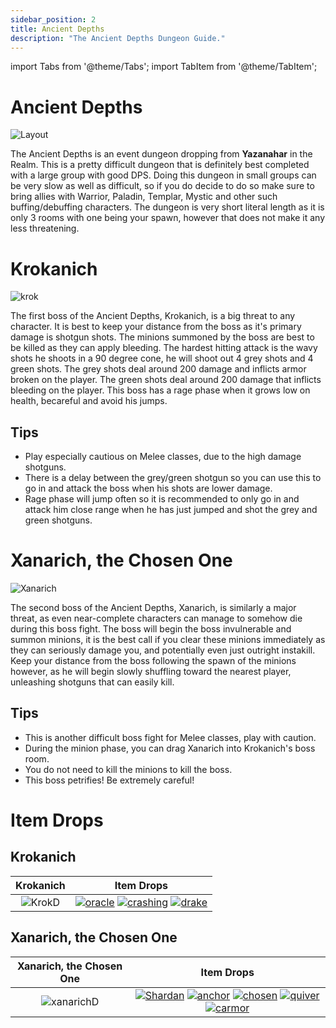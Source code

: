 ```yaml
---
sidebar_position: 2
title: Ancient Depths
description: "The Ancient Depths Dungeon Guide."
---
```


import Tabs from '@theme/Tabs';
import TabItem from '@theme/TabItem';

<Tabs>
  <TabItem value="The Dungeon" label="The Dungeon" default>

# Ancient Depths

![Layout](https://cdn.discordapp.com/attachments/953134990428868629/1028935510959329351/2boss.png)

The Ancient Depths is an event dungeon dropping from **Yazanahar** in the Realm. This is a pretty difficult dungeon that is definitely best completed with a large group with good DPS. Doing this dungeon in small groups can be very slow as well as difficult, so if you do decide to do so make sure to bring allies with Warrior, Paladin, Templar, Mystic and other such buffing/debuffing characters. The dungeon is very short literal length as it is only 3 rooms with one being your spawn, however that does not make it any less threatening.

  </TabItem>
  <TabItem value="The First Boss" label="The First Boss">

# Krokanich

![krok](https://cdn.discordapp.com/attachments/953134990428868629/991927240214458439/unknown.png)

The first boss of the Ancient Depths, Krokanich, is a big threat to any character. It is best to keep your distance from the boss as it's primary damage is shotgun shots. The minions summoned by the boss are best to be killed as they can apply bleeding. The hardest hitting attack is the wavy shots he shoots in a 90 degree cone, he will shoot out 4 grey shots and 4 green shots. The grey shots deal around 200 damage and inflicts armor broken on the player. The green shots deal around 200 damage that inflicts bleeding on the player. This boss has a rage phase when it grows low on health, becareful and avoid his jumps.

## Tips
<ul>

  <li>Play especially cautious on Melee classes, due to the high damage shotguns.</li>

  <li>There is a delay between the grey/green shotgun so you can use this to go in and attack the boss when his shots are lower damage.</li> 

  <li>Rage phase will jump often so it is recommended to only go in and attack him close range when he has just jumped and shot the grey and green shotguns.</li>

</ul>

  </TabItem>
  <TabItem value="The Second Boss" label="The Second Boss">

# Xanarich, the Chosen One

![Xanarich](https://cdn.discordapp.com/attachments/953134990428868629/991934367955959860/Layer_1_4.png)

The second boss of the Ancient Depths, Xanarich, is similarly a major threat, as even near-complete characters can manage to somehow die during this boss fight. The boss will begin the boss invulnerable and summon minions, it is the best call if you clear these minions immediately as they can seriously damage you, and potentially even just outright instakill. Keep your distance from the boss following the spawn of the minions however, as he will begin slowly shuffling toward the nearest player, unleashing shotguns that can easily kill.

## Tips 

<ul>

  <li>This is another difficult boss fight for Melee classes, play with caution.</li>

  <li>During the minion phase, you can drag Xanarich into Krokanich's boss room.</li>

  <li>You do not need to kill the minions to kill the boss.</li>

  <li>This boss petrifies! Be extremely careful!</li>

</ul>

  </TabItem>
  <TabItem value="Item Drops" label="Item Drops">

# Item Drops

## Krokanich

Krokanich          |  Item Drops
:-------------------------:|:-------------------------:
![KrokD](https://cdn.discordapp.com/attachments/953134990428868629/991927240214458439/unknown.png)    |  [![oracle](https://vwiki.valorserver.com/api/item/picture/oracle's%20nightmare)](https://wiki.valorserver.com/docs/items/rings/legendary/oracles_nightmare) [![crashing](https://vwiki.valorserver.com/api/item/picture/crashing%20crescendo)](https://wiki.valorserver.com/docs/items/weapons/lances/ut/crashing_crescendo) [![drake](https://vwiki.valorserver.com/api/item/picture/draketail%20blade)](https://wiki.valorserver.com/docs/items/weapons/daggers/ut/draketail_blade)

## Xanarich, the Chosen One

Xanarich, the Chosen One            |  Item Drops
:-------------------------:|:-------------------------:
![xanarichD](https://cdn.discordapp.com/attachments/953134990428868629/991934367955959860/Layer_1_4.png)  |   [![Shardan](https://vwiki.valorserver.com/api/item/picture/shard%20of%20ancient%20assault)](https://wiki.valorserver.com/docs/items/misc/shards)  [![anchor](https://vwiki.valorserver.com/api/item/picture/anchor%20of%20the%20chosen)](https://wiki.valorserver.com/docs/items/abilities/anchors/legendary/anchor_of_the_chosen) [![chosen](https://vwiki.valorserver.com/api/item/picture/chosen%20bow)](https://wiki.valorserver.com/docs/items/weapons/bows/ut/chosen_bow) [![quiver](https://vwiki.valorserver.com/api/item/picture/quiver%20of%20the%20chosen)](https://wiki.valorserver.com/docs/items/abilities/quivers/ut/quiver_of_the_chosen) [![carmor](https://vwiki.valorserver.com/api/item/picture/chosen%20armor)](https://wiki.valorserver.com/docs/items/armors/lights/ut/chosen_armor)

  </TabItem>
</Tabs>
